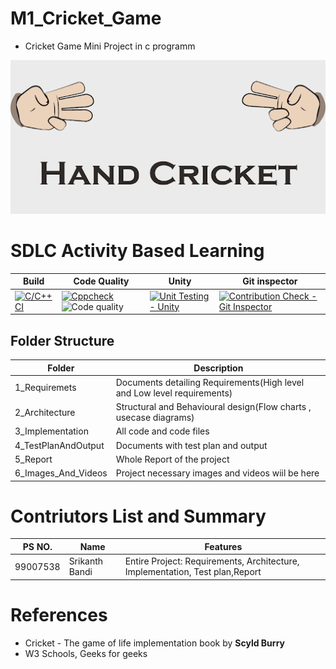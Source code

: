 # M1_Cricket_Game


* Cricket Game Mini Project in c programm

![HandCricket](./6_Images_And_Videos/HandCricket.png)

# SDLC Activity Based Learning 
|Build| Code Quality | Unity | Git inspector | 
|-----|--------------|-------|---------------|
|[![C/C++ CI](https://github.com/srikanthbandi949/M1_Cricket_Game/actions/workflows/c-cpp.yml/badge.svg)](https://github.com/srikanthbandi949/M1_Cricket_Game/actions/workflows/c-cpp.yml)| [![Cppcheck](https://github.com/srikanthbandi949/M1_Cricket_Game/actions/workflows/Static-check.yml/badge.svg)](https://github.com/srikanthbandi949/M1_Cricket_Game/actions/workflows/Static-check.yml)  ![Code quality](https://api.codiga.io/project/30930/status/svg)  | [![Unit Testing - Unity](https://github.com/srikanthbandi949/M1_Cricket_Game/actions/workflows/unity.yml/badge.svg)](https://github.com/srikanthbandi949/M1_Cricket_Game/actions/workflows/unity.yml)       | [![Contribution Check - Git Inspector](https://github.com/srikanthbandi949/M1_Cricket_Game/actions/workflows/git-inspector.yml/badge.svg)](https://github.com/srikanthbandi949/M1_Cricket_Game/actions/workflows/git-inspector.yml) |

## Folder Structure
| Folder | Description |
|--------|-------------|
| 1_Requiremets | Documents detailing Requirements(High level and Low level requirements) |
| 2_Architecture | Structural and Behavioural design(Flow charts , usecase diagrams) |
| 3_Implementation | All code and code files |
| 4_TestPlanAndOutput | Documents with test plan and output |
| 5_Report | Whole Report of the project |
| 6_Images_And_Videos | Project necessary images and videos wiil be here |


# Contriutors List and Summary

| PS NO. | Name | Features |
|--------|------|----------|
| 99007538 | Srikanth Bandi | Entire Project: Requirements, Architecture, Implementation, Test plan,Report |


# References

* Cricket - The game of life implementation book by __Scyld Burry__
* W3 Schools, Geeks for geeks